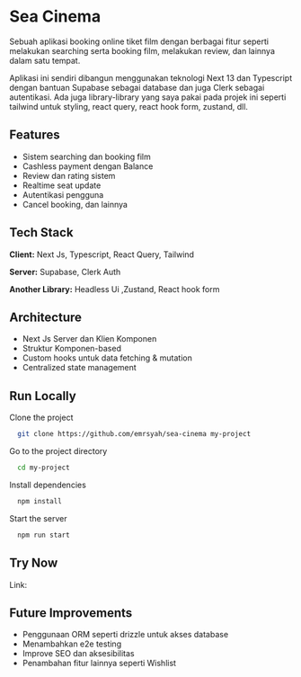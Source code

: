 
# Sea Cinema

Sebuah aplikasi booking online tiket film dengan berbagai fitur seperti melakukan searching serta booking film, melakukan review, dan lainnya dalam satu tempat.

Aplikasi ini sendiri dibangun menggunakan teknologi Next 13 dan Typescript dengan bantuan Supabase sebagai database dan juga Clerk sebagai autentikasi. Ada juga library-library yang saya pakai pada projek ini seperti tailwind untuk styling, react query, react hook form, zustand, dll.

## Features

- Sistem searching dan booking film
- Cashless payment dengan Balance
- Review dan rating sistem
- Realtime seat update
- Autentikasi pengguna
- Cancel booking, dan lainnya



## Tech Stack

**Client:** Next Js, Typescript, React Query, Tailwind

**Server:** Supabase, Clerk Auth

**Another Library:** Headless Ui ,Zustand, React hook form


## Architecture

- Next Js Server dan Klien Komponen
- Struktur Komponen-based
- Custom hooks untuk data fetching & mutation
- Centralized state management

## Run Locally

Clone the project

```bash
  git clone https://github.com/emrsyah/sea-cinema my-project
```

Go to the project directory

```bash
  cd my-project
```

Install dependencies

```bash
  npm install
```

Start the server

```bash
  npm run start
```


## Try Now

Link: 


## Future Improvements

- Penggunaan ORM seperti drizzle untuk akses database
- Menambahkan e2e testing
- Improve SEO dan aksesibilitas
- Penambahan fitur lainnya seperti Wishlist
